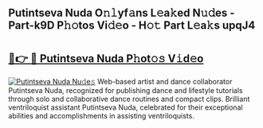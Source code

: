 ## Putintseva Nuda O𝚗𝚕yf𝚊ns L𝚎a𝚔ed N𝚞𝚍es - Part-k9D P𝚑𝚘tos Vi𝚍𝚎o - H𝚘𝚝 Part L𝚎a𝚔s upqJ4

# <h2><a href="http://kf53do.oniu.top/?m=Putintseva+Nuda">🔗👉 🔴 Putintseva Nuda P𝚑ot𝚘𝚜 V𝚒d𝚎o</a></h2>

[![Putintseva Nuda Nu𝚍e𝚜](https://i.imgur.com/0qMVB7G.gif)](http://kf53do.oniu.top/?m=Putintseva+Nuda)
Web-based artist and dance collaborator Putintseva Nuda, recognized for publishing dance and lifestyle tutorials through solo and collaborative dance routines and compact clips. Brilliant ventriloquist assistant Putintseva Nuda, celebrated for their exceptional abilities and accomplishments in assisting ventriloquists.  
